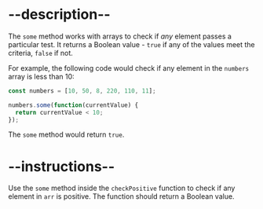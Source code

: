 

# --description--

The `some` method works with arrays to check if *any* element passes a particular test. It returns a Boolean value - `true` if any of the values meet the criteria, `false` if not.

For example, the following code would check if any element in the `numbers` array is less than 10:

```js
const numbers = [10, 50, 8, 220, 110, 11];

numbers.some(function(currentValue) {
  return currentValue < 10;
});
```

The `some` method would return `true`.

# --instructions--

Use the `some` method inside the `checkPositive` function to check if any element in `arr` is positive. The function should return a Boolean value.

